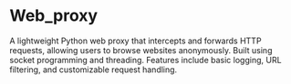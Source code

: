 # Web_proxy
A lightweight Python web proxy that intercepts and forwards HTTP requests, allowing users to browse websites anonymously. Built using socket programming and threading. Features include basic logging, URL filtering, and customizable request handling.
